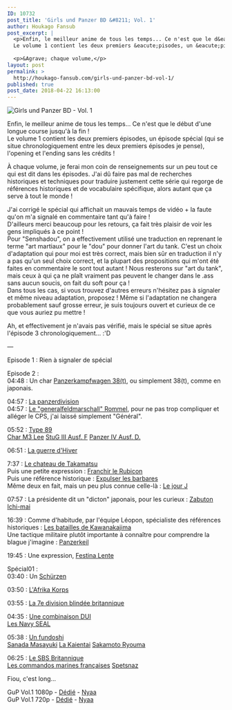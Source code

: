 ```yaml
---
ID: 10732
post_title: 'Girls und Panzer BD &#8211; Vol. 1'
author: Houkago Fansub
post_excerpt: |
  <p>Enfin, le meilleur anime de tous les temps... Ce n'est que le d&eacute;but d'une longue course jusqu'&agrave; la fin ! <br>
  Le volume 1 contient les deux premiers &eacute;pisodes, un &eacute;pisode sp&eacute;cial (qui se situe chronologiquement entre les deux premiers &eacute;pisodes je pense), l'opening et l'ending sans les cr&eacute;dits !</p>
  
  <p>&Agrave; chaque volume,</p>
layout: post
permalink: >
  http://houkago-fansub.com/girls-und-panzer-bd-vol-1/
published: true
post_date: 2018-04-22 16:13:00
---
```

<img src="https://i.imgur.com/xu1OicS.jpg" alt="Girls und Panzer BD - Vol. 1"><p>Enfin, le meilleur anime de tous les temps... Ce n'est que le début d'une longue course jusqu'à la fin ! <br>
Le volume 1 contient les deux premiers épisodes, un épisode spécial (qui se situe chronologiquement entre les deux premiers épisodes je pense), l'opening et l'ending sans les crédits !</p>

<p>À chaque volume, je ferai mon coin de renseignements sur un peu tout ce qui est dit dans les épisodes. J'ai dû faire pas mal de recherches historiques et techniques pour traduire justement cette série qui regorge de références historiques et de vocabulaire spécifique, alors autant que ça serve à tout le monde !</p>

<p>J'ai corrigé le spécial qui affichait un mauvais temps de vidéo + la faute qu'on m'a signalé en commentaire tant qu'à faire ! <br>
D'ailleurs merci beaucoup pour les retours, ça fait très plaisir de voir les gens impliqués à ce point ! <br>
Pour "Senshadou", on a effectivement utilisé une traduction en reprenant le terme "art martiaux" pour le "dou" pour donner l'art du tank. C'est un choix d'adaptation qui pour moi est très correct, mais bien sûr en traduction il n'y a pas qu'un seul choix correct, et la plupart des propositions qui m'ont été faites en commentaire le sont tout autant ! Nous resterons sur "art du tank", mais ceux à qui ça ne plaît vraiment pas peuvent le changer dans le .ass sans aucun soucis, on fait du soft pour ça ! <br>
Dans tous les cas, si vous trouvez d'autres erreurs n'hésitez pas à signaler et même niveau adaptation, proposez ! Même si l'adaptation ne changera probablement sauf grosse erreur, je suis toujours ouvert et curieux de ce que vous auriez pu mettre !</p>

<p>Ah, et effectivement je n'avais pas vérifié, mais le spécial se situe après l'épisode 3 chronologiquement... :'D</p>

<p>—</p>

<p>Episode 1 : Rien à signaler de spécial</p>

<p>Episode 2 : <br>
04:48 : Un char <a href="https://fr.wikipedia.org/wiki/Panzerkampfwagen_38(t)">Panzerkampfwagen 38(t)</a>, ou simplement 38(t), comme en japonais.</p>

<p>04:57 : <a href="https://fr.wikipedia.org/wiki/7e_Panzerdivision">La panzerdivision</a> <br>
04:57 : <a href="https://fr.wikipedia.org/wiki/Erwin_Rommel">Le "generalfeldmarschall" Rommel</a>, pour ne pas trop compliquer et alléger le CPS, j'ai laissé simplement "Général".</p>

<p>05:52 : <a href="https://fr.wikipedia.org/wiki/Type_89_I-Go">Type 89</a> <br>
<a href="https://fr.wikipedia.org/wiki/Char_M3_Lee">Char M3 Lee</a>
<a href="https://fr.wikipedia.org/wiki/Sturmgesch%C3%BCtz_III">StuG III Ausf. F</a>
<a href="https://fr.wikipedia.org/wiki/Panzerkampfwagen_IV">Panzer IV Ausf. D.</a></p>

<p>06:51 : <a href="https://fr.wikipedia.org/wiki/Guerre_d%27Hiver">La guerre d'Hiver</a></p>

<p>7:37 : <a href="https://fr.wikipedia.org/wiki/Ch%C3%A2teau_de_Takamatsu_(Kagawa)">Le chateau de Takamatsu</a> <br>
Puis une petite expression : <a href="https://fr.wiktionary.org/wiki/franchir_le_Rubicon">Franchir le Rubicon</a> <br>
Puis une référence historique : <a href="https://fr.wikipedia.org/wiki/Ordre_d%27expulser_les_barbares">Expulser les barbares</a> <br>
Même deux en fait, mais un peu plus connue celle-là : <a href="https://fr.wikipedia.org/wiki/D%C3%A9barquement_de_Normandie">Le jour J</a></p>

<p>07:57 : La présidente dit un "dicton" japonais, pour les curieux : <a href="http://lang-8.com/415677/journals/1500815">Zabuton Ichi-mai</a></p>

<p>16:39 : Comme d'habitude, par l'équipe Léopon, spécialiste des références historiques : <a href="https://fr.wikipedia.org/wiki/Batailles_de_Kawanakajima">Les batailles de Kawanakajima</a> <br>
Une tactique militaire plutôt importante à connaître pour comprendre la blague j'imagine : <a href="https://fr.wikipedia.org/wiki/Panzerkeil">Panzerkeil</a></p>

<p>19:45 : Une expression, <a href="https://fr.wikipedia.org/wiki/Festina_lente">Festina Lente</a></p>

<p>Spécial01 : <br>
03:40 : Un <a href="https://fr.wikipedia.org/wiki/Blindage_espac%C3%A9">Schürzen</a></p>

<p>03:50 : <a href="http://en.wikipedia.org/wiki/Afrika_Korps">L'Afrika Korps</a></p>

<p>03:55 : <a href="https://fr.wikipedia.org/wiki/7e_division_blind%C3%A9e_(Royaume-Uni)">La 7e division blindée britannique</a></p>

<p>04:35 : <a href="https://en.wikipedia.org/wiki/Diving_Unlimited_International">Une combinaison DUI</a> <br>
<a href="https://fr.wikipedia.org/wiki/SEAL">Les Navy SEAL</a></p>

<p>05:38 : <a href="https://fr.wikipedia.org/wiki/Fundoshi">Un fundoshi</a> <br>
<a href="https://fr.wikipedia.org/wiki/Sanada_Masayuki">Sanada Masayuki</a>
<a href="https://fr.wikipedia.org/wiki/Kaientai">La Kaientai</a>
<a href="http://en.wikipedia.org/wiki/Sakamoto_Ryoma">Sakamoto Ryouma</a></p>

<p>06:25 : <a href="https://fr.wikipedia.org/wiki/Special_Boat_Service">Le SBS Britannique</a> <br>
<a href="https://fr.wikipedia.org/wiki/Commando_marine">Les commandos marines françaises</a>
<a href="https://fr.wikipedia.org/wiki/Spetsnaz">Spetsnaz</a></p>

<p>Fiou, c'est long...</p>

<p>GuP Vol.1 1080p - <a href="https://ddl.houkago-fansub.com/Girls%20und%20Panzer/%5BHoukago-Fansub%5D%20Girls%20und%20Panzer%20-%20Vol.%201%20%5BBD%201080p%20FLAC%2010bits%20Vostfr%5D/">Dédié</a> - <a href="https://nyaa.si/view/1029927">Nyaa</a> <br>
GuP Vol.1 720p - <a href="https://ddl.houkago-fansub.com/Girls%20und%20Panzer/%5BHoukago-Fansub%5D%20Girls%20und%20Panzer%20-%20Vol.%201%20%5BBD%20720p%20AAC%2010bits%20Vostfr%5D/">Dédié</a> - <a href="https://nyaa.si/view/1029928">Nyaa</a></p>